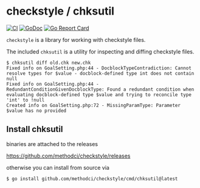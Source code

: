 # checkstyle / chksutil

[![CI](https://github.com/methodci/checkstyle/actions/workflows/ci.yml/badge.svg)](https://github.com/methodci/checkstyle/actions/workflows/ci.yml)
[![GoDoc](https://godoc.org/github.com/methodci/checkstyle?status.svg)](https://godoc.org/github.com/methodci/checkstyle)
[![Go Report Card](https://goreportcard.com/badge/github.com/methodci/checkstyle)](https://goreportcard.com/report/github.com/methodci/checkstyle)

`checkstyle` is a library for working with checkstyle files.

The included `chksutil` is a utility for inspecting and diffing checkstyle files.

```console
$ chksutil diff old.chk new.chk
Fixed info on GoalSetting.php:44 - DocblockTypeContradiction: Cannot resolve types for $value - docblock-defined type int does not contain null
Fixed info on GoalSetting.php:44 - RedundantConditionGivenDocblockType: Found a redundant condition when evaluating docblock-defined type $value and trying to reconcile type 'int' to !null
Created info on GoalSetting.php:72 - MissingParamType: Parameter $value has no provided 
```

## Install chksutil

binaries are attached to the releases

https://github.com/methodci/checkstyle/releases

otherwise you can install from source via

```console
$ go install github.com/methodci/checkstyle/cmd/chksutil@latest
```

